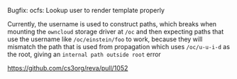 Bugfix: ocfs: Lookup user to render template properly

Currently, the username is used to construct paths, which breaks when mounting the `owncloud` storage driver at `/oc` and then expecting paths that use the username like `/oc/einstein/foo` to work, because they will mismatch the path that is used from propagation which uses `/oc/u-u-i-d` as the root, giving an `internal path outside root` error

https://github.com/cs3org/reva/pull/1052
